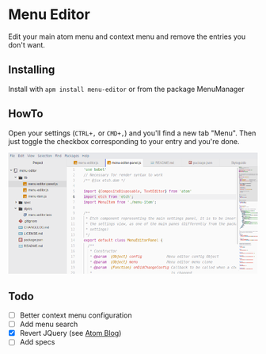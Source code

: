 # Menu Editor

Edit your main atom menu and context menu and remove the entries you don't want.

## Installing

Install with `apm install menu-editor` or from the package MenuManager

## HowTo

Open your settings (`CTRL+,` or `CMD+,`) and you'll find a new tab "Menu".
Then just toggle the checkbox corresponding to your entry and you're done.

![screenshot](https://github.com/rapgenic/menu-editor/raw/master/screenshots/screen.gif)

## Todo

- [ ] Better context menu configuration
- [ ] Add menu search
- [x] Revert JQuery (see [Atom Blog](http://blog.atom.io/2017/04/12/atom-1-16.html#farewell-to-jquery))
- [ ] Add specs
